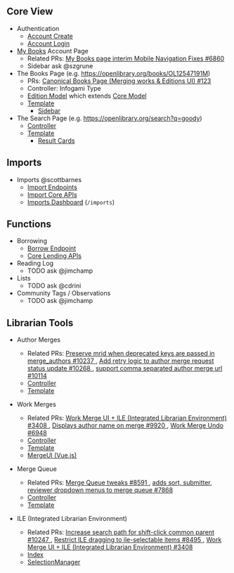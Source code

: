 ## Core View

* Authentication
  * [Account Create](https://github.com/internetarchive/openlibrary/blob/master/openlibrary/plugins/upstream/account.py#L264-L333)
  * [Account Login](https://github.com/internetarchive/openlibrary/blob/master/openlibrary/plugins/upstream/account.py#L399-L476)
* [My Books](https://github.com/internetarchive/openlibrary/blob/master/openlibrary/plugins/upstream/mybooks.py) Account Page
  * Related PRs: [My Books page interim Mobile Navigation Fixes #6860](https://github.com/internetarchive/openlibrary/pull/7431)
  * Sidebar ask @szgrune
* The Books Page (e.g. https://openlibrary.org/books/OL12547191M)
  * PRs: [Canonical Books Page (Merging works & Editions UI) #123](https://github.com/internetarchive/openlibrary/pull/3553/files)
  * Controller: Infogami Type
  * [Edition Model](https://github.com/internetarchive/openlibrary/blob/master/openlibrary/plugins/upstream/models.py#L42-L498) which extends [Core Model](https://github.com/internetarchive/openlibrary/blob/master/openlibrary/core/models.py#L225-L463)
  * [Template](https://github.com/internetarchive/openlibrary/blob/master/openlibrary/templates/type/edition/view.html)
    * [Sidebar](https://github.com/internetarchive/openlibrary/blob/master/openlibrary/macros/databarWork.html)
* The Search Page (e.g. https://openlibrary.org/search?q=goody)
  * [Controller](https://github.com/internetarchive/openlibrary/blob/master/openlibrary/plugins/worksearch/code.py)
  * [Template](https://github.com/internetarchive/openlibrary/blob/master/openlibrary/templates/work_search.html)
    * [Result Cards](https://github.com/internetarchive/openlibrary/blob/master/openlibrary/macros/SearchResultsWork.html)

## Imports

* Imports @scottbarnes
  * [Import Endpoints](https://github.com/internetarchive/openlibrary/blob/master/openlibrary/plugins/importapi/code.py)
  * [Import Core APIs](https://github.com/internetarchive/openlibrary/blob/master/openlibrary/catalog/add_book/__init__.py#L935-L1023)
  * [Imports Dashboard](https://github.com/internetarchive/openlibrary/blob/master/openlibrary/templates/admin/imports.html) (`/imports`)

## Functions

* Borrowing 
  * [Borrow Endpoint](https://github.com/internetarchive/openlibrary/blob/master/openlibrary/plugins/upstream/borrow.py#L116-L248)
  * [Core Lending APIs](https://github.com/internetarchive/openlibrary/blob/master/openlibrary/core/lending.py#L210-L232)
* Reading Log
  * TODO ask @jimchamp
* Lists
  * TODO ask @cdrini
* Community Tags / Observations
  * TODO ask @jimchamp

## Librarian Tools

* Author Merges
  * Related PRs: [ Preserve mrid when deprecated keys are passed in merge_authors #10237 ](https://github.com/internetarchive/openlibrary/pull/10237), [ Add retry logic to author merge request status update #10268 ](https://github.com/internetarchive/openlibrary/pull/10268), [ support comma separated author merge url #10114 ](https://github.com/internetarchive/openlibrary/pull/10114)
  * [Controller](https://github.com/internetarchive/openlibrary/blob/c8e26213fb0516ec68228fb5ce140687594cab6b/openlibrary/plugins/upstream/merge_authors.py#L249)
  * [Template](https://github.com/internetarchive/openlibrary/blob/master/openlibrary/templates/merge/authors.html)

* Work Merges
  * Related PRs: [ Work Merge UI + ILE (Integrated Librarian Environment) #3408 ](https://github.com/internetarchive/openlibrary/pull/3408), [ Displays author name on merge #9920 ](https://github.com/internetarchive/openlibrary/pull/9920), [ Work Merge Undo #6948 ](https://github.com/internetarchive/openlibrary/pull/6948)
  * [Controller](https://github.com/internetarchive/openlibrary/blob/c8e26213fb0516ec68228fb5ce140687594cab6b/openlibrary/plugins/upstream/code.py#L136)
  * [Template](https://github.com/internetarchive/openlibrary/blob/master/openlibrary/templates/merge/works.html)
  * [MergeUI (Vue.js)](https://github.com/internetarchive/openlibrary/blob/master/openlibrary/components/MergeUI.vue)

* Merge Queue
  * Related PRs: [ Merge Queue tweaks #8591 ](https://github.com/internetarchive/openlibrary/pull/8591), [ adds sort, submitter, reviewer dropdown menus to merge queue #7868 ](https://github.com/internetarchive/openlibrary/pull/7868)
  * [Controller](https://github.com/internetarchive/openlibrary/blob/c8e26213fb0516ec68228fb5ce140687594cab6b/openlibrary/plugins/upstream/edits.py#L31)
  * [Template](https://github.com/internetarchive/openlibrary/blob/master/openlibrary/templates/merge_request_table/merge_request_table.html)

* ILE (Integrated Librarian Environment)
  * Related PRs: [ Increase search path for shift-click common parent #10247 ](https://github.com/internetarchive/openlibrary/pull/10247), [ Restrict ILE dragging to ile-selectable items #8495 ](https://github.com/internetarchive/openlibrary/pull/8495), [ Work Merge UI + ILE (Integrated Librarian Environment) #3408 ](https://github.com/internetarchive/openlibrary/pull/3408)
  * [Index](https://github.com/internetarchive/openlibrary/blob/master/openlibrary/plugins/openlibrary/js/ile/index.js)
  * [SelectionManager](https://github.com/internetarchive/openlibrary/blob/master/openlibrary/plugins/openlibrary/js/ile/utils/SelectionManager/SelectionManager.js)
